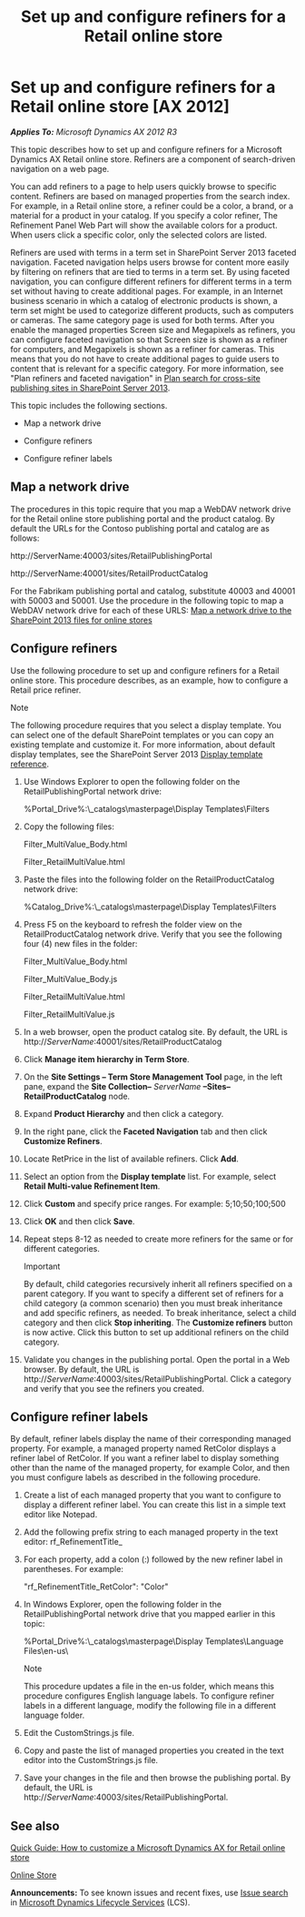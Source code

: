 ﻿---
title: Set up and configure refiners for a Retail online store
TOCTitle: Set up and configure refiners
ms:assetid: f1a86608-4949-4a3b-8e0a-e373030f8f43
ms:mtpsurl: https://technet.microsoft.com/en-us/library/Dn458951(v=AX.60)
ms:contentKeyID: 59326703
ms.date: 05/18/2015
mtps_version: v=AX.60
---

# Set up and configure refiners for a Retail online store [AX 2012]


_**Applies To:** Microsoft Dynamics AX 2012 R3_

This topic describes how to set up and configure refiners for a Microsoft Dynamics AX Retail online store. Refiners are a component of search-driven navigation on a web page.

You can add refiners to a page to help users quickly browse to specific content. Refiners are based on managed properties from the search index. For example, in a Retail online store, a refiner could be a color, a brand, or a material for a product in your catalog. If you specify a color refiner, The Refinement Panel Web Part will show the available colors for a product. When users click a specific color, only the selected colors are listed.

Refiners are used with terms in a term set in SharePoint Server 2013 faceted navigation. Faceted navigation helps users browse for content more easily by filtering on refiners that are tied to terms in a term set. By using faceted navigation, you can configure different refiners for different terms in a term set without having to create additional pages. For example, in an Internet business scenario in which a catalog of electronic products is shown, a term set might be used to categorize different products, such as computers or cameras. The same category page is used for both terms. After you enable the managed properties Screen size and Megapixels as refiners, you can configure faceted navigation so that Screen size is shown as a refiner for computers, and Megapixels is shown as a refiner for cameras. This means that you do not have to create additional pages to guide users to content that is relevant for a specific category. For more information, see "Plan refiners and faceted navigation" in [Plan search for cross-site publishing sites in SharePoint Server 2013](http://go.microsoft.com/fwlink/?linkid=325273).

This topic includes the following sections.

  - Map a network drive

  - Configure refiners

  - Configure refiner labels

## Map a network drive

The procedures in this topic require that you map a WebDAV network drive for the Retail online store publishing portal and the product catalog. By default the URLs for the Contoso publishing portal and catalog are as follows:

http://ServerName:40003/sites/RetailPublishingPortal

http://ServerName:40001/sites/RetailProductCatalog

For the Fabrikam publishing portal and catalog, substitute 40003 and 40001 with 50003 and 50001. Use the procedure in the following topic to map a WebDAV network drive for each of these URLS: [Map a network drive to the SharePoint 2013 files for online stores](map-a-network-drive-to-the-sharepoint-2013-files-for-online-stores.md)

## Configure refiners

Use the following procedure to set up and configure refiners for a Retail online store. This procedure describes, as an example, how to configure a Retail price refiner.


> [!NOTE]
> <P>The following procedure requires that you select a display template. You can select one of the default SharePoint templates or you can copy an existing template and customize it. For more information, about default display templates, see the SharePoint Server 2013&nbsp;<A href="http://go.microsoft.com/fwlink/?linkid=328204">Display template reference</A>.</P>



1.  Use Windows Explorer to open the following folder on the RetailPublishingPortal network drive:
    
    %Portal\_Drive%:\\\_catalogs\\masterpage\\Display Templates\\Filters

2.  Copy the following files:
    
    Filter\_MultiValue\_Body.html
    
    Filter\_RetailMultiValue.html

3.  Paste the files into the following folder on the RetailProductCatalog network drive:
    
    %Catalog\_Drive%:\\\_catalogs\\masterpage\\Display Templates\\Filters

4.  Press F5 on the keyboard to refresh the folder view on the RetailProductCatalog network drive. Verify that you see the following four (4) new files in the folder:
    
    Filter\_MultiValue\_Body.html
    
    Filter\_MultiValue\_Body.js
    
    Filter\_RetailMultiValue.html
    
    Filter\_RetailMultiValue.js

5.  In a web browser, open the product catalog site. By default, the URL is http://*ServerName*:40001/sites/RetailProductCatalog

6.  Click **Manage item hierarchy in Term Store**.

7.  On the **Site Settings – Term Store Management Tool** page, in the left pane, expand the **Site Collection–** *ServerName* **–Sites–RetailProductCatalog** node.

8.  Expand **Product Hierarchy** and then click a category.

9.  In the right pane, click the **Faceted Navigation** tab and then click **Customize Refiners**.

10. Locate RetPrice in the list of available refiners. Click **Add**.

11. Select an option from the **Display template** list. For example, select **Retail Multi-value Refinement Item**.

12. Click **Custom** and specify price ranges. For example: 5;10;50;100;500

13. Click **OK** and then click **Save**.

14. Repeat steps 8-12 as needed to create more refiners for the same or for different categories.
    

    > [!IMPORTANT]
    > <P>By default, child categories recursively inherit all refiners specified on a parent category. If you want to specify a different set of refiners for a child category (a common scenario) then you must break inheritance and add specific refiners, as needed. To break inheritance, select a child category and then click <STRONG>Stop inheriting</STRONG>. The <STRONG>Customize refiners</STRONG> button is now active. Click this button to set up additional refiners on the child category.&nbsp;</P>



15. Validate you changes in the publishing portal. Open the portal in a Web browser. By default, the URL is http://*ServerName*:40003/sites/RetailPublishingPortal. Click a category and verify that you see the refiners you created.

## Configure refiner labels

By default, refiner labels display the name of their corresponding managed property. For example, a managed property named RetColor displays a refiner label of RetColor. If you want a refiner label to display something other than the name of the managed property, for example Color, and then you must configure labels as described in the following procedure.

1.  Create a list of each managed property that you want to configure to display a different refiner label. You can create this list in a simple text editor like Notepad.

2.  Add the following prefix string to each managed property in the text editor: rf\_RefinementTitle\_

3.  For each property, add a colon (:) followed by the new refiner label in parentheses. For example:
    
    "rf\_RefinementTitle\_RetColor": "Color"

4.  In Windows Explorer, open the following folder in the RetailPublishingPortal network drive that you mapped earlier in this topic:
    
    %Portal\_Drive%:\\\_catalogs\\masterpage\\Display Templates\\Language Files\\en-us\\
    

    > [!NOTE]
    > <P>This procedure updates a file in the en-us folder, which means this procedure configures English language labels. To configure refiner labels in a different language, modify the following file in a different language folder.</P>



5.  Edit the CustomStrings.js file.

6.  Copy and paste the list of managed properties you created in the text editor into the CustomStrings.js file.

7.  Save your changes in the file and then browse the publishing portal. By default, the URL is http://*ServerName*:40003/sites/RetailPublishingPortal.

## See also

[Quick Guide: How to customize a Microsoft Dynamics AX for Retail online store](quick-guide-how-to-customize-a-microsoft-dynamics-ax-for-retail-online-store.md)

[Online Store](online-store.md)

  
**Announcements:** To see known issues and recent fixes, use [Issue search](http://go.microsoft.com/fwlink/?linkid=389258) in [Microsoft Dynamics Lifecycle Services](http://go.microsoft.com/fwlink/?linkid=306505) (LCS).


